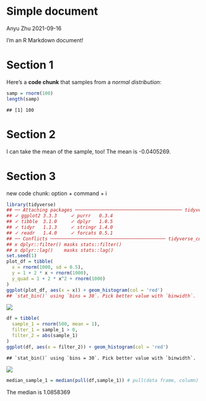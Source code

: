 Simple document
================
Anyu Zhu
2021-09-16

I’m an R Markdown document\!

# Section 1

Here’s a **code chunk** that samples from a *normal distribution*:

``` r
samp = rnorm(100)
length(samp)
```

    ## [1] 100

# Section 2

I can take the mean of the sample, too\! The mean is -0.0405269.

# Section 3

new code chunk: option + command + i

``` r
library(tidyverse)
## ── Attaching packages ─────────────────────────────────────── tidyverse 1.3.1 ──
## ✓ ggplot2 3.3.3     ✓ purrr   0.3.4
## ✓ tibble  3.1.0     ✓ dplyr   1.0.5
## ✓ tidyr   1.1.3     ✓ stringr 1.4.0
## ✓ readr   1.4.0     ✓ forcats 0.5.1
## ── Conflicts ────────────────────────────────────────── tidyverse_conflicts() ──
## x dplyr::filter() masks stats::filter()
## x dplyr::lag()    masks stats::lag()
set.seed(1)
plot_df = tibble(
  x = rnorm(1000, sd = 0.5),
  y = 1 + 2 * x + rnorm(1000),
  y_quad = 1 + 2 * x^2 + rnorm(1000)
)
ggplot(plot_df, aes(x = x)) + geom_histogram(col = 'red')
## `stat_bin()` using `bins = 30`. Pick better value with `binwidth`.
```

![](template_files/figure-gfm/unnamed-chunk-2-1.png)<!-- -->

``` r
df = tibble(
  sample_1 = rnorm(500, mean = 1),
  filter_1 = sample_1 > 0,
  filter_2 = abs(sample_1)
)
ggplot(df, aes(x = filter_2)) + geom_histogram(col = 'red')
```

    ## `stat_bin()` using `bins = 30`. Pick better value with `binwidth`.

![](template_files/figure-gfm/assessment%201-1.png)<!-- -->

``` r
median_sample_1 = median(pull(df,sample_1)) # pull(data frame, column)
```

The median is 1.0858369
